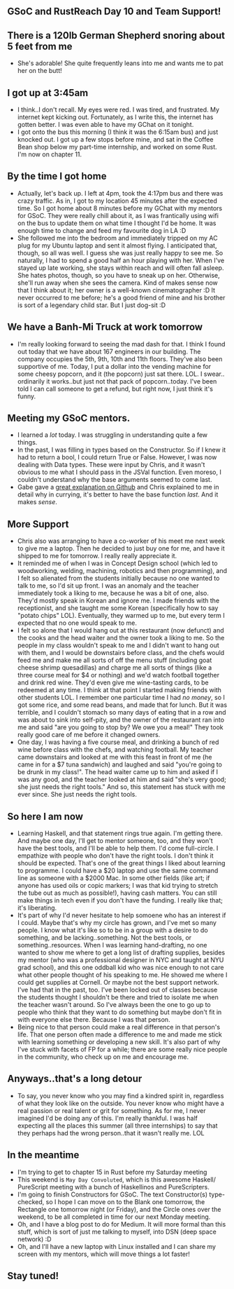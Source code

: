 ## GSoC and RustReach Day 10 and Team Support!

## There is a 120lb German Shepherd snoring about 5 feet from me
- She's adorable! She quite frequently leans into me and wants me to pat her on the butt!

## I got up at 3:45am
- I think..I don't recall. My eyes were red. I was tired, and frustrated. My internet kept kicking out.
  Fortunately, as I write this, the internet has gotten better. I was even able to have my GChat on it tonight.
- I got onto the bus this morning (I think it was the 6:15am bus) and just knocked out. I got up a few stops 
  before mine, and sat in the Coffee Bean shop below my part-time internship, and worked on some Rust. I'm now on
  chapter 11.

## By the time I got home
- Actually, let's back up. I left at 4pm, took the 4:17pm bus and there was crazy traffic. As in, I got to my location
  45 minutes after the expected time. So I got home about 8 minutes before my GChat with my mentors for GSoC. 
  They were really chill about it, as I was frantically using wifi on the bus to update them on what time I thought I'd be 
  home. It was enough time to change and feed my favourite dog in LA :D
- She followed me into the bedroom and immediately tripped on my AC plug for my Ubuntu laptop and sent it almost flying.
  I anticipated that, though, so all was well. I guess she was just really happy to see me. So naturally, I had to spend a 
  good half an hour playing with her. When I've stayed up late working, she stays within reach and will often fall asleep.
  She hates photos, though, so you have to sneak up on her. Otherwise, she'll run away when she sees the camera. Kind of 
  makes sense now that I think about it; her owner is a well-known cinematographer :D It never occurred to me before; he's 
  a good friend of mine and his brother is sort of a legendary child star. But I just dog-sit :D
  
## We have a Banh-Mi Truck at work tomorrow
- I'm really looking forward to seeing the mad dash for that. I think I found out today that we have about 167 engineers
  in our building. The company occupies the 5th, 9th, 10th and 11th floors. They've also been supportive of me. Today,
  I put a dollar into the vending machine for some cheesy popcorn, and it (the popcorn) just sat there. LOL. I swear..
  ordinarily it works..but just not that pack of popcorn..today. I've been told I can call someone to get a refund, but
  right now, I just think it's funny.
  
## Meeting my GSoC mentors.
- I learned a *lot* today. I was struggling in understanding quite a few things.
- In the past, I was filling in types based on the Constructor. So if I knew it had to return a bool, I could return True or False.
  However, I was now dealing with Data types. These were input by Chris, and it wasn't obvious to me what I should pass in the JSVal
  function. Even moreso, I couldn't understand why the base arguments seemed to come last.
- Gabe gave a [great explanation on Github](https://github.com/google/codeworld/pull/640) and Chris explained to me in detail
  why in currying, it's better to have the base function *last*. And it makes *sense*. 

## More Support
- Chris also was arranging to have a co-worker of his meet me next week to give me a laptop. Then he decided to just 
  buy one for me, and have it shipped to me for tomorrow. I really really appreciate it. 
- It reminded me of when I was in Concept Design school (which led to woodworking,
  welding, machining, robotics and then programming), and I felt so alienated from the students initially because 
  no one wanted to talk to me, so I'd sit up front. I was an anomaly and the teacher immediately took a liking to me, because
  he was a bit of one, also. They'd mostly speak in Korean and ignore me. I made friends with the receptionist, and she taught 
  me some Korean (specifically how to say "potato chips" LOL). Eventually, they warmed up to me, but every term I expected 
  that no one would speak to me.
- I felt so alone that I would hang out at this restaurant (now defunct) and the cooks and the head waiter and the
  owner took a liking to me. So the people in my class wouldn't speak to me and I didn't want to hang out with them, and I would 
  be downstairs before class, and the chefs would feed me and make me all sorts of off the menu stuff (including goat cheese 
  shrimp quesadillas) and charge me all sorts of things (like a three course meal for $4 or nothing) and we'd watch football together and 
  drink red wine. They'd even give me wine-tasting cards, to be redeemed at any time. I think at that point I started 
  making friends with other students LOL. I remember one particular time I had 
  *no money*, so I got some rice, and some read beans, and made that for lunch. But it was terrible, and I couldn't stomach
  so many days of eating that in a row and was about to sink into self-pity, and the owner of the restaurant ran into me and said "are you going to stop by? We owe
  you a meal!" They took really good care of me before it changed owners.
- One day, I was having a five course meal, and drinking a bunch of red wine before class with the chefs, and watching football.
  My teacher came downstairs and looked at me with this feast in front of me (he came in for a $7 tuna sandwich) and laughed and said "you're going to be drunk in my
  class!". The head waiter came up to him and asked if I was any good, and the teacher looked at him and said "she's very good; she
  just needs the right tools." And so, this statement has stuck with me ever since. She just needs the right tools.
  
## So here I am now
- Learning Haskell, and that statement rings true again. I'm getting there. And maybe one day, I'll get to mentor someone, too,
  and they won't have the best tools, and I'll be able to help them. I'd come full-circle. I empathize with people who don't have the
  right tools. I don't think it should be expected. That's one of the great things I liked about learning to programme. I could have a 
  $20 laptop and use the same command line as someone with a $2000 Mac. In some other fields (like art; if anyone has used oils or 
  copic markers; I was that kid trying to stretch the tube out as much as possible!), having cash matters. You can still make things in
  tech even if you don't have the funding. I really like that; it's liberating.
- It's part of why I'd never hesitate to help somoene who has an interest if I could. Maybe that's why my circle has grown, and
  I've met so many people. I know what it's like so to be in a group with a desire to do something, and be lacking..something. Not 
  the best tools, or something..resources. When I was learning hand-drafting, no one wanted to show me where to get a long list of drafting supplies,
  besides my mentor (who was a professional designer in NYC and taught at NYU grad school), and this one oddball kid who was nice 
  enough to not care what other people thought of his speaking to me. He showed me where I could get supplies at Cornell. 
  Or maybe not the best support network. I've had that in the past, too. I've been locked out of classes because the students thought
  I shouldn't be there and tried to isolate me when the teacher wasn't around. So I've always been the one to go up to people who 
  think that they want to do something but maybe don't fit in with everyone else there. Because I was that person. 
- Being nice to that person could make a real difference in that person's life. That one person often made a difference to me and 
  made me stick with learning something or developing a new skill. It's also part of why I've stuck with facets of FP for a while;
  there are some really nice people in the community, who check up on me and encourage me.
  
## Anyways..that's a long detour
- To say, you never know who you may find a kindred spirit in, regardless of what they look like on the outside. You never know
  who might have a real passion or real talent or grit for something. As for me, I never imagined I'd be doing any of this. I'm 
  really thankful. I was half expecting all the places this summer (all three internships) to say that they perhaps had the wrong
  person..that it wasn't really me. LOL
  
## In the meantime
- I'm trying to get to chapter 15 in Rust before my Saturday meeting
- This weekend is ```May Day Convoluted```, which is this awesome Haskell/ PureScript meeting with a bunch of Haskellinos and
  PureScripters. 
- I'm going to finish Constructors for GSoC. The text Constructor(s) type-checked, so I hope I can move on to the Blank one
  tomorrow, the Rectangle one tomorrow night (or Friday), and the Circle ones over the weekend, to be all completed in time
  for our next Monday meeting.
- Oh, and I have a blog post to do for Medium. It will more formal than this stuff, which is sort of just me talking to myself, into
  DSN (deep space network) :D
- Oh, and I'll have a new laptop with Linux installed and I can share my screen with my mentors, which will move things a lot 
  faster!
  
## Stay tuned!



  

  
